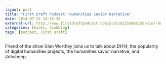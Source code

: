 ```yaml
---
layout: post
title: "First Draft Podcast: Humanities Savior Narrative"
date: 2014-07-22 14:35:28
external-url: http://www.firstdraftpodcast.com/post/92555886158/s1e7-humanities-savior-narrative-glen-worthey
categories: [hacks, linkblog]
tags: [podcast, First Draft]
---
```


Friend of the show Glen Worthey joins us to talk about DH14, the popularity of digital humanities projects, the humanities savior narrative, and ‪#‎dhsheep‬.
